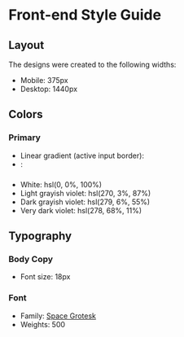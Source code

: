 # Front-end Style Guide

## Layout

The designs were created to the following widths:

- Mobile: 375px
- Desktop: 1440px

## Colors

### Primary

- Linear gradient (active input border): 
- : 

### 

- White: hsl(0, 0%, 100%)
- Light grayish violet: hsl(270, 3%, 87%)
- Dark grayish violet: hsl(279, 6%, 55%)
- Very dark violet: hsl(278, 68%, 11%)

## Typography

### Body Copy

- Font size: 18px

### Font

- Family: [Space Grotesk](https://fonts.google.com/specimen/Space+Grotesk)
- Weights: 500
